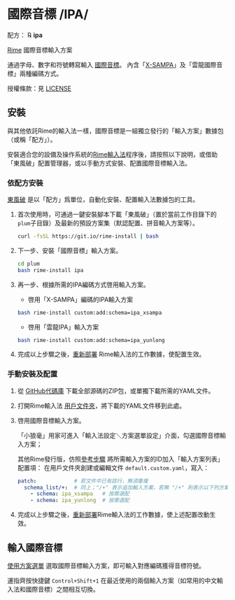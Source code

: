 # 國際音標 /IPA/

配方： ℞ **ipa**

[Rime](https://rime.im) 國際音標輸入方案

通過字母、數字和符號轉寫輸入 [國際音標](https://en.wikipedia.org/wiki/International_Phonetic_Alphabet)。
內含「[X-SAMPA](https://en.wikipedia.org/wiki/X-SAMPA)」及「雲龍國際音標」兩種編碼方式。

授權條款：見 [LICENSE](LICENSE)

## 安裝

與其他依託Rime的輸入法一樣，國際音標是一組獨立發行的「輸入方案」數據包（或稱「配方」）。

安裝適合您的設備及操作系統的[Rime輸入法](http://rime.im/download)程序後，請按照以下說明，或借助「東風破」配置管理器，或以手動方式安裝、配置國際音標輸入法。

### 依配方安裝

[東風破](https://github.com/rime/plum) 是以「配方」爲單位，自動化安裝、配置輸入法數據包的工具。

1.  首次使用時，可通過一鍵安裝腳本下載「東風破」（置於當前工作目錄下的`plum`子目錄）及最新的預設方案集（默認配置、拼音輸入方案等）。

    ```bash
    curl -fsSL https://git.io/rime-install | bash
    ```

2.  下一步、安裝「國際音標」輸入方案。

    ``` bash
    cd plum
    bash rime-install ipa
    ```

3.  再一步、根據所需的IPA編碼方式啓用輸入方案。

    *   啓用「X-SAMPA」編碼的IPA輸入方案

       ```bash
       bash rime-install custom:add:schema=ipa_xsampa
       ```

    *   啓用「雲龍IPA」輸入方案

       ```bash
       bash rime-install custom:add:schema=ipa_yunlong
       ```

4.  完成以上步驟之後，[重新部署](https://github.com/rime/home/wiki/CustomizationGuide#%E9%87%8D%E6%96%B0%E4%BD%88%E7%BD%B2%E7%9A%84%E6%93%8D%E4%BD%9C%E6%96%B9%E6%B3%95) Rime輸入法的工作數據，使配置生效。

### 手動安裝及配置

1.  從 [GitHub代碼庫](https://github.com/rime/rime-ipa) 下載全部源碼的ZIP包，或單獨下載所需的YAML文件。

2.  打開Rime輸入法 [用戶文件夾](https://github.com/rime/home/wiki/UserData)，將下載的YAML文件移到此處。

3.  啓用國際音標輸入方案。

    「小狼毫」用家可進入「輸入法設定＼方案選單設定」介面，勾選國際音標輸入方案；

    其他Rime發行版，仿照[參考步驟](https://github.com/rime/home/wiki/CustomizationGuide#%E4%B8%80%E4%BE%8B%E5%AE%9A%E8%A3%BD%E6%96%B9%E6%A1%88%E9%81%B8%E5%96%AE) 將所需輸入方案的ID加入「輸入方案列表」配置項：
    在用戶文件夾創建或編輯文件 `default.custom.yaml`，寫入：

    ```yaml
    patch:            # 若文件中已有該行，無須重複
      schema_list/+:  # 同上；"/+" 表示追加輸入方案，若無 "/+" 則表示以下列方案替換默認列表
        - schema: ipa_xsampa   # 按需選配
        - schema: ipa_yunlong  # 按需選配
    ```

4.  完成以上步驟之後，[重新部署](https://github.com/rime/home/wiki/CustomizationGuide#%E9%87%8D%E6%96%B0%E4%BD%88%E7%BD%B2%E7%9A%84%E6%93%8D%E4%BD%9C%E6%96%B9%E6%B3%95)Rime輸入法的工作數據，使上述配置改動生效。

## 輸入國際音標

[使用方案選單](https://github.com/rime/home/wiki/UserGuide#%E4%BD%BF%E7%94%A8%E6%96%B9%E6%A1%88%E9%81%B8%E5%96%AE) 選取國際音標輸入方案，即可輸入對應編碼獲得音標符號。

運指齊按快捷鍵 `Control+Shift+1` 在最近使用的兩個輸入方案（如常用的中文輸入法和國際音標）之間相互切換。

